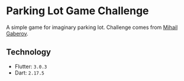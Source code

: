 # Parking Lot Game Challenge

A simple game for imaginary parking lot. Challenge comes from [Mihail Gaberov](https://www.freecodecamp.org/news/parking-lot-challenge-solved-in-javascript/).

## Technology

- Flutter: `3.0.3`
- Dart: `2.17.5`
